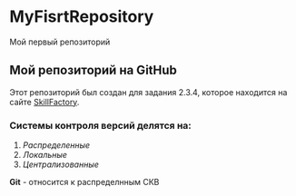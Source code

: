 # MyFisrtRepository
Мой первый репозиторий

## Мой репозиторий на GitHub

Этот репозиторий был создан для задания 2.3.4, которое находится на сайте [SkillFactory](https://lms.skillfactory.ru/).

### Системы контроля версий делятся на:
1. *Распределенные*
2. *Локальные*
3. *Централизованные*

**Git** - относится к распределнным СКВ
